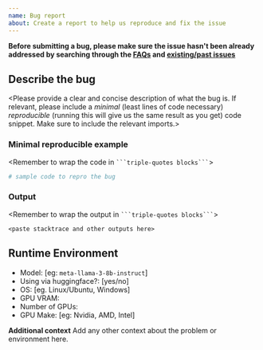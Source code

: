 ```yaml
---
name: Bug report
about: Create a report to help us reproduce and fix the issue
---
```


**Before submitting a bug, please make sure the issue hasn't been already addressed by searching through the [FAQs](https://ai.meta.com/llama/faq/) and [existing/past issues](https://github.com/facebookresearch/llama/issues)**

## Describe the bug
<Please provide a clear and concise description of what the bug is. If relevant, please include a _minimal_ (least lines of code necessary) _reproducible_ (running this will give us the same result as you get) code snippet. Make sure to include the relevant imports.>

### Minimal reproducible example
<Remember to wrap the code in ```` ```triple-quotes blocks``` ````>

```python
# sample code to repro the bug
```

### Output
<Remember to wrap the output in ```` ```triple-quotes blocks``` ````>

```
<paste stacktrace and other outputs here>
```

## Runtime Environment
- Model: [eg: `meta-llama-3-8b-instruct`]
- Using via huggingface?: [yes/no]
- OS: [eg. Linux/Ubuntu, Windows]
- GPU VRAM:
- Number of GPUs:
- GPU Make: [eg: Nvidia, AMD, Intel]

**Additional context**
Add any other context about the problem or environment here.
